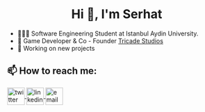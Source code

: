 <h1 align="center">Hi 👋, I'm Serhat</h1> 

- 👨🏻‍🎓 Software Engineering Student at Istanbul Aydin University. 
- 👥 Game Developer & Co - Founder <a href="https://www.linkedin.com/company/tricadestudios/" target="_blank">Tricade Studios</a>
- 🚀 Working on new projects

## 📫 How to reach me:

<p align="left">
		<a href="https://www.twitter.com/sreaht/" target="_blank">
		<img align="center" src="https://upload.wikimedia.org/wikipedia/commons/6/6f/Logo_of_Twitter.svg" alt="twitter" height="40" width="40" />
	</a>
    <a href="https://www.linkedin.com/in/serhatkildaci/" target="_blank">
		<img align="center" src="https://upload.wikimedia.org/wikipedia/commons/c/c9/Linkedin.svg" alt="linkedin" height="40" width="40" />
	</a>
	<a href="mailto:taserdeveloper@gmail.com" target="_blank">
		<img align="center" src="https://upload.wikimedia.org/wikipedia/commons/7/7e/Gmail_icon_%282020%29.svg" alt="email" height="40" width="40" />
	</a>
</p>


